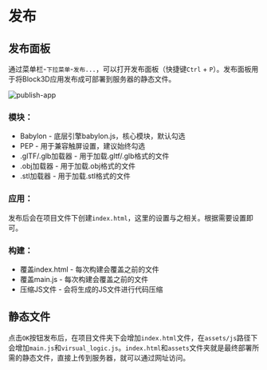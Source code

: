 # 发布



## 发布面板

通过菜单栏-`下拉菜单`-`发布...`，可以打开发布面板（快捷键`Ctrl` + `P`）。发布面板用于将Block3D应用发布成可部署到服务器的静态文件。

![publish-app](https://cdn.zjbku.com/start/publish-app-2-min.jpg)

### 模块：

- Babylon - 底层引擎babylon.js，核心模块，默认勾选
- PEP - 用于兼容触屏设置，建议始终勾选
- .glTF/.glb加载器 - 用于加载.gltf/.glb格式的文件
- .obj加载器 - 用于加载.obj格式的文件
- .stl加载器 - 用于加载.stl格式的文件

### 应用：

发布后会在项目文件下创建`index.html`，这里的设置与之相关。根据需要设置即可。

### 构建：

- 覆盖index.html - 每次构建会覆盖之前的文件
- 覆盖main.js - 每次构建会覆盖之前的文件
- 压缩JS文件 - 会将生成的JS文件进行代码压缩

## 静态文件

点击`OK`按钮发布后，在项目文件夹下会增加`index.html`文件，在`assets/js`路径下会增加`main.js`和`virsual_logic.js`。`index.html`和`assets`文件夹就是最终部署所需的静态文件，直接上传到服务器，就可以通过网址访问。
